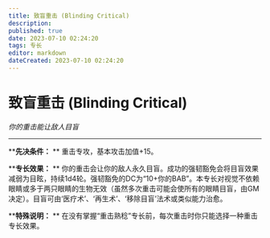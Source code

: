 ```yaml
---
title: 致盲重击 (Blinding Critical)
description: 
published: true
date: 2023-07-10 02:24:20
tags: 专长
editor: markdown
dateCreated: 2023-07-10 02:24:20
---
```


# 致盲重击 (Blinding Critical)

_你的重击能让敌人目盲_

---

****先决条件：** ** 重击专攻，基本攻击加值+15。

****专长效果：** **
你的重击会让你的敌人永久目盲。成功的强韧豁免会将目盲效果减弱为目眩，持续1d4轮。强韧豁免的DC为“10+你的BAB”。本专长对视觉不依赖眼睛或多于两只眼睛的生物无效（虽然多次重击可能会使所有的眼睛目盲，由GM决定）。目盲可由‘医疗术’、‘再生术’、‘移除目盲’法术或类似能力治愈。

****特殊说明：** ** 在没有掌握“重击熟稔”专长前，每次重击时你只能选择一种重击专长效果。

